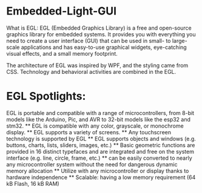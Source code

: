 # Embedded-Light-GUI
What is EGL:
EGL (Embedded Graphics Library) is a free and open-source graphics library for embedded systems. It provides you with everything you need to create a user interface (GUI) that can be used in small- to large-scale applications and has easy-to-use graphical widgets, eye-catching visual effects, and a small memory footprint.

The architecture of EGL was inspired by WPF, and the styling came from CSS. Technology and behavioral activities are combined in the EGL.


# EGL Spotlights:
EGL is portable and compatible with a range of microcontrollers, from 8-bit models like the Arduino, Pic, and AVR to 32-bit models like the esp32 and stm32.
** EGL is compatible with any color, grayscale, or monochrome display.
** EGL supports a variety of screens.
** Any touchscreen technology is supported by EGL
** EGL supports objects and windows (e.g. buttons, charts, lists, sliders, images, etc.)
** Basic geometric functions are provided in 16 distinct typefaces and are integrated and free on the system interface (e.g. line, circle, frame, etc.)
** can be easily converted to nearly any microcontroller system without the need for dangerous dynamic memory allocation
** Utilize with any microcontroller or display thanks to hardware independence
** Scalable: having a low memory requirement (64 kB Flash, 16 kB RAM)
